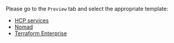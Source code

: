 Please go to the `Preview` tab and select the appropriate template:

* [HCP services](?expand=1&template=hcp_pull_request_template.md)
* [Nomad](?expand=1&template=nomad_pull_request_template.md)
* [Terraform Enterprise](?expand=1&template=ptfe_release_pull_request_template.md)
